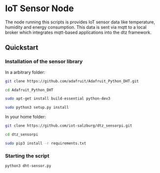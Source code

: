 # IoT Sensor Node

The node running this scripts is provides IoT
sensor data like temperature, humidity and energy
consumption. This data is sent via mqtt to a
local broker which integrates mqtt-based applications
into the dtz framework.

## Quickstart

### Installation of the sensor library

In a arbitrary folder:

```bash
git clone https://github.com/adafruit/Adafruit_Python_DHT.git

cd Adafruit_Python_DHT

sudo apt-get install build-essential python-dev3

sudo python3 setup.py install
```

In your home folder:
    
```bash
git clone https://github.com/iot-salzburg/dtz_sensorpi.git

cd dtz_sensorpi

sudo pip3 install -r requirements.txt
```


### Starting the script
```bash
python3 dht-sensor.py
```


